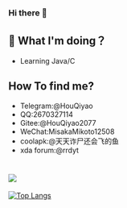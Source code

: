 ### Hi there 👋
## 🤔 What I'm doing？
- Learning Java/C
## How To find me?
- Telegram:@HouQiyao
- QQ:2670327114
- Gitee:@HouQiyao2077
- WeChat:MisakaMikoto12508
- coolapk:@天天诈尸还会飞的鱼
- xda forum:@rrdyt
# [![](https://github-readme-stats.vercel.app/api?username=Dedicatus5457)](https://github.com/Dedicatus5457)
 [![Top Langs](https://github-readme-stats.vercel.app/api/top-langs/?username=Dedicatus5457&layout=compact)](https://github.com/Dedicatus5457/github-readme-stats)  


<!--
**Dedicatus5457/Dedicatus5457** is a ✨ _special_ ✨ repository because its `README.md` (this file) appears on your GitHub profile.

Here are some ideas to get you started:

- 🔭 I’m currently working on ...
- 🌱 I’m currently learning ...
- 👯 I’m looking to collaborate on ...
- 🤔 I’m looking for help with ...
- 💬 Ask me about ...
- 📫 How to reach me: ...
- 😄 Pronouns: ...
- ⚡ Fun fact: ...
-->
